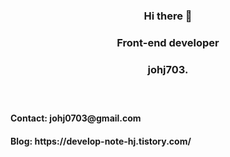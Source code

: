 <h3 align="center">Hi there 👋
<h3 align="center">Front-end developer
<h3 align="center">johj703.
<br />
<br />
<br />
  <h4> Contact: johj0703@gmail.com </h4>
  <h4> Blog: https://develop-note-hj.tistory.com/ </h4>



<!--
**johj703/johj703** is a ✨ _special_ ✨ repository because its `README.md` (this file) appears on your GitHub profile.

Here are some ideas to get you started:

- 🔭 I’m currently working on ...
- 🌱 I’m currently learning ...
- 👯 I’m looking to collaborate on ...
- 🤔 I’m looking for help with ...
- 💬 Ask me about ...
- 📫 How to reach me: ...
- 😄 Pronouns: ...
- ⚡ Fun fact: ...
-->
